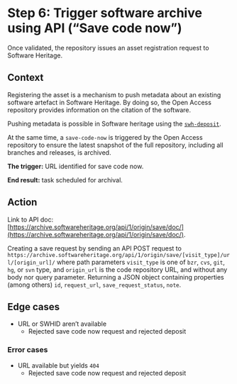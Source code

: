 # Step 6: Trigger software archive using API (“Save code now”)

Once validated, the repository issues an asset registration request to Software Heritage.

## Context

Registering the asset is a mechanism to push metadata about an existing software artefact in Software Heritage. By doing so, the Open Access repository provides information on the citation of the software.

Pushing metadata is possible in Software heritage using the [`swh-deposit`](https://docs.softwareheritage.org/devel/swh-deposit/index.html).

At the same time, a `save-code-now` is triggered by the Open Access repository to ensure the latest snapshot of the full repository, including all branches and releases, is archived.

**The trigger:** URL identified for save code now.

**End result:** task scheduled for archival.

## Action 

Link to API doc: [https://archive.softwareheritage.org/api/1/origin/save/doc/](https://archive.softwareheritage.org/api/1/origin/save/doc/).

Creating a save request by sending an API POST request to `https://archive.softwareheritage.org/api/1/origin/save/[visit_type]/url/[origin_url]/` where path parameters `visit_type` is one of `bzr`, `cvs`, `git`, `hg`, or `svn` type, and `origin_url` is the code repository URL, and without any body nor query parameter. Returning a JSON object containing properties (among others) `id`, `request_url`, `save_request_status`, `note`.

## Edge cases

* URL or SWHID aren’t available
    * Rejected save code now request and rejected deposit

### Error cases

* URL available but yields `404`
    * Rejected save code now request and rejected deposit
